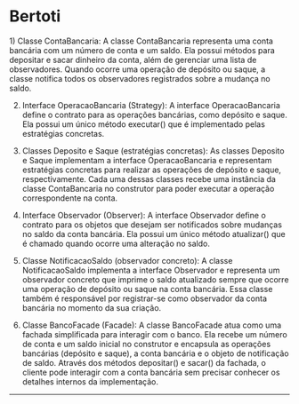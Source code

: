 # Bertoti
  <p>
 1) Classe ContaBancaria:
  A classe ContaBancaria representa uma conta bancária com um número de conta e um saldo. Ela possui métodos para depositar e sacar dinheiro da conta, além de gerenciar uma lista de
  observadores. Quando ocorre uma operação de depósito ou saque, a classe notifica todos os observadores registrados sobre a mudança no saldo.

  2) Interface OperacaoBancaria (Strategy):
  A interface OperacaoBancaria define o contrato para as operações bancárias, como depósito e saque. Ela possui um único método executar() que é implementado pelas estratégias concretas.

  3) Classes Deposito e Saque (estratégias concretas):
  As classes Deposito e Saque implementam a interface OperacaoBancaria e representam estratégias concretas para realizar as operações de depósito e saque, respectivamente. Cada uma dessas classes recebe uma instância da classe ContaBancaria no construtor para poder executar a operação correspondente na conta.

  4) Interface Observador (Observer):
  A interface Observador define o contrato para os objetos que desejam ser notificados sobre mudanças no saldo da conta bancária. Ela possui um único método atualizar() que é chamado quando ocorre uma alteração no saldo.

  5) Classe NotificacaoSaldo (observador concreto):
  A classe NotificacaoSaldo implementa a interface Observador e representa um observador concreto que imprime o saldo atualizado sempre que ocorre uma operação de depósito ou saque na conta bancária. Essa classe também é responsável por registrar-se como observador da conta bancária no momento da sua criação.

  6) Classe BancoFacade (Facade):
  A classe BancoFacade atua como uma fachada simplificada para interagir com o banco. Ela recebe um número de conta e um saldo inicial no construtor e encapsula as operações bancárias (depósito e saque), a conta bancária e o objeto de notificação de saldo. Através dos métodos depositar() e sacar() da fachada, o cliente pode interagir com a conta bancária sem precisar conhecer os detalhes internos da implementação.
  </p>
  <hr/>


